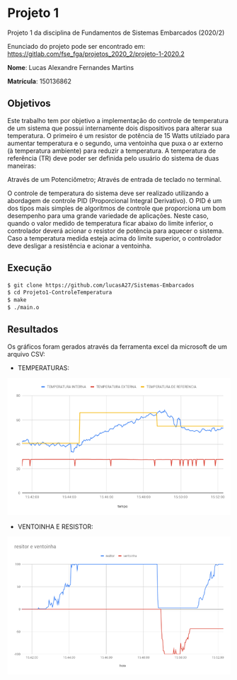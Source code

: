 # Projeto 1
Projeto 1 da disciplina de Fundamentos de Sistemas Embarcados (2020/2)

Enunciado do projeto pode ser encontrado em: https://gitlab.com/fse_fga/projetos_2020_2/projeto-1-2020.2

**Nome**: Lucas Alexandre Fernandes Martins

**Matrícula**: 150136862

## Objetivos 

Este trabalho tem por objetivo a implementação do controle de temperatura de um sistema que possui internamente dois dispositivos para alterar sua temperatura. O primeiro é um resistor de potência de 15 Watts utilziado para aumentar temperatura e o segundo, uma ventoinha que puxa o ar externo (à temperatura ambiente) para reduzir a temperatura.
A temperatura de referência (TR) deve poder ser definida pelo usuário do sistema de duas maneiras:

Através de um Potenciômetro;
Através de entrada de teclado no terminal.

O controle de temperatura do sistema deve ser realizado utilizando a abordagem de controle PID (Proporcional Integral Derivativo). O PID é um dos tipos mais simples de algoritmos de controle que proporciona um bom desempenho para uma grande variedade de aplicações.
Neste caso, quando o valor medido de temperatura ficar abaixo do limite inferior, o controlador deverá acionar o resistor de potência para aquecer o sistema. Caso a temperatura medida esteja acima do limite superior, o controlador deve desligar a resistência e acionar a ventoinha.

## Execução
```sh
$ git clone https://github.com/lucasA27/Sistemas-Embarcados
$ cd Projeto1-ControleTemperatura
$ make
$ ./main.o
```

## Resultados

Os gráficos foram gerados através da ferramenta excel da microsoft de um arquivo CSV:

- TEMPERATURAS:

![grafico 1](./graficos/grafico1.png)

- VENTOINHA E RESISTOR:

![grafico 2](./graficos/grafico2.png)

